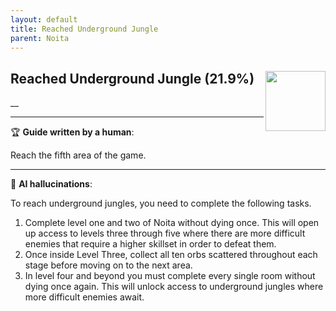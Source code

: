 ```yaml
---
layout: default
title: Reached Underground Jungle
parent: Noita
---
```


## Reached Underground Jungle (21.9%) <img align="right" src="https://cdn.cloudflare.steamstatic.com/steamcommunity/public/images/apps/881100/5183ddeee913f877125231433214d75809f2721b.jpg" width="96" height="96">

__

---

:trophy: **Guide written by a human**:

Reach the fifth area of the game.

---

:robot: **AI hallucinations**:

To reach underground jungles, you need to complete the following tasks.

1. Complete level one and two of Noita without dying once. This will open up access to levels three through five where there are more difficult enemies that require a higher skillset in order to defeat them.
2. Once inside Level Three, collect all ten orbs scattered throughout each stage before moving on to the next area.
3. In level four and beyond you must complete every single room without dying once again. This will unlock access to underground jungles where more difficult enemies await.
